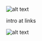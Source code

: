 ![alt text](https://files.catbox.moe/v2dbeu.gif)

intro at links

![alt text](https://files.catbox.moe/f95p4z.gif)
